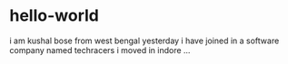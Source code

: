 # hello-world
 i am kushal bose from west bengal
 yesterday i have joined in a   software company named techracers
 i moved in indore
...
